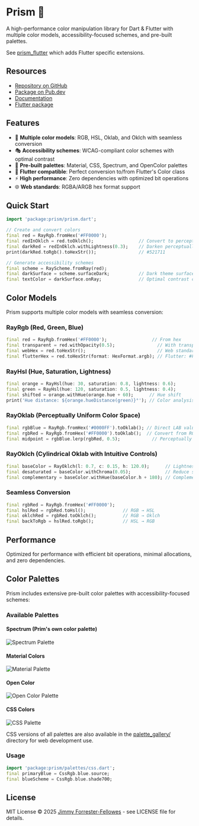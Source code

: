 # Prism 🌈

A high-performance color manipulation library for Dart & Flutter with multiple color models, accessibility-focused schemes, and pre-built palettes.

See [prism_flutter](https://pub.dev/packages/prism_flutter) which adds Flutter specific extensions.

## Resources

- [Repository on GitHub](https://github.com/jimmyff/prism/tree/main/packages/prism)
- [Package on Pub.dev](https://pub.dev/packages/prism)
- [Documentation](https://pub.dev/documentation/prism/latest/)
- [Flutter package](https://pub.dev/packages/prism_flutter)

## Features

- 🎨 **Multiple color models**: RGB, HSL, Oklab, and Oklch with seamless conversion
- 🎭 **Accessibility schemes**: WCAG-compliant color schemes with optimal contrast
- 🎨 **Pre-built palettes**: Material, CSS, Spectrum, and OpenColor palettes
- 📱 **Flutter compatible**: Perfect conversion to/from Flutter's Color class
- ⚡ **High performance**: Zero dependencies with optimized bit operations
- 🌐 **Web standards**: RGBA/ARGB hex format support


## Quick Start

```dart
import 'package:prism/prism.dart';

// Create and convert colors
final red = RayRgb.fromHex('#FF0000');
final redInOklch = red.toOklch();                 // Convert to perceptual color space
final darkRed = redInOklch.withLightness(0.3);    // Darken perceptually 
print(darkRed.toRgb().toHexStr());                // #521711

// Generate accessibility schemes
final scheme = RayScheme.fromRay(red);
final darkSurface = scheme.surfaceDark;           // Dark theme surface
final textColor = darkSurface.onRay;              // Optimal contrast color
```


## Color Models

Prism supports multiple color models with seamless conversion:

### RayRgb (Red, Green, Blue)
```dart
final red = RayRgb.fromHex('#FF0000');                 // From hex
final transparent = red.withOpacity(0.5);                // With transparency
final webHex = red.toHexStr();                           // Web standard: #FF0000
final flutterHex = red.toHexStr(format: HexFormat.argb); // Flutter: #FFFF0000
```

### RayHsl (Hue, Saturation, Lightness)
```dart
final orange = RayHsl(hue: 30, saturation: 0.8, lightness: 0.6);
final green = RayHsl(hue: 120, saturation: 0.5, lightness: 0.4);
final shifted = orange.withHue(orange.hue + 60);      // Hue shift
print('Hue distance: ${orange.hueDistance(green)}°'); // Color analysis: 90.0°
```

### RayOklab (Perceptually Uniform Color Space)
```dart
final rgbBlue = RayRgb.fromHex('#0000FF').toOklab(); // Direct LAB values
final rgbRed = RayRgb.fromHex('#FF0000').toOklab();  // Convert from RGB
final midpoint = rgbBlue.lerp(rgbRed, 0.5);            // Perceptually uniform interpolation
```

### RayOklch (Cylindrical Oklab with Intuitive Controls)
```dart
final baseColor = RayOklch(l: 0.7, c: 0.15, h: 120.0);      // Lightness, Chroma, Hue
final desaturated = baseColor.withChroma(0.05);             // Reduce saturation
final complementary = baseColor.withHue(baseColor.h + 180); // Complementary color
```

### Seamless Conversion
```dart
final rgbRed = RayRgb.fromHex('#FF0000');
final hslRed = rgbRed.toHsl();              // RGB → HSL
final oklchRed = rgbRed.toOklch();          // RGB → Oklch  
final backToRgb = hslRed.toRgb();           // HSL → RGB
```


## Performance

Optimized for performance with efficient bit operations, minimal allocations, and zero dependencies.

## Color Palettes

Prism includes extensive pre-built color palettes with accessibility-focused schemes:

### Available Palettes

#### Spectrum (Prim's own color palette)
![Spectrum Palette](https://raw.githubusercontent.com/jimmyff/prism/refs/heads/main/palette_gallery/Spectrum.png)

#### Material Colors
![Material Palette](https://raw.githubusercontent.com/jimmyff/prism/refs/heads/main/palette_gallery/Material.png)

#### Open Color
![Open Color Palette](https://raw.githubusercontent.com/jimmyff/prism/refs/heads/main/palette_gallery/OpenColor.png)

#### CSS Colors  
![CSS Palette](https://raw.githubusercontent.com/jimmyff/prism/refs/heads/main/palette_gallery/Css.png)

CSS versions of all palettes are also available in the [palette_gallery/](https://github.com/jimmyff/prism/tree/main/palette_gallery/) directory for web development use.

### Usage

```dart
import 'package:prism/palettes/css.dart';
final primaryBlue = CssRgb.blue.source;
final blueScheme = CssRgb.blue.shade700;
```


## License

MIT License © 2025 [Jimmy Forrester-Fellowes](https://github.com/jimmyff) - see LICENSE file for details.